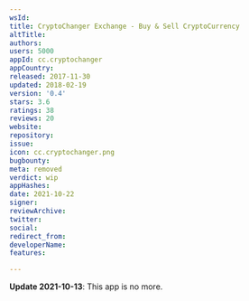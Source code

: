 ```yaml
---
wsId: 
title: CryptoChanger Exchange - Buy & Sell CryptoCurrency
altTitle: 
authors: 
users: 5000
appId: cc.cryptochanger
appCountry: 
released: 2017-11-30
updated: 2018-02-19
version: '0.4'
stars: 3.6
ratings: 38
reviews: 20
website: 
repository: 
issue: 
icon: cc.cryptochanger.png
bugbounty: 
meta: removed
verdict: wip
appHashes: 
date: 2021-10-22
signer: 
reviewArchive: 
twitter: 
social: 
redirect_from: 
developerName: 
features: 

---
```


**Update 2021-10-13**: This app is no more.

